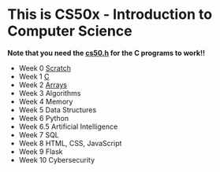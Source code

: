 # This is CS50x - Introduction to Computer Science

**Note that you need the [cs50.h](https://github.com/cs50/libcs50) for the C programs to work!!**

- Week 0 [Scratch](/CS50/CS50x/Week%200/)
- Week 1 [C](/CS50/CS50x/Week%201/)
- Week 2 [Arrays](/CS50/CS50x/Week%202/)
- Week 3 Algorithms
- Week 4 Memory
- Week 5 Data Structures
- Week 6 Python
- Week 6.5 Artificial Intelligence
- Week 7 SQL
- Week 8 HTML, CSS, JavaScript
- Week 9 Flask
- Week 10 Cybersecurity
